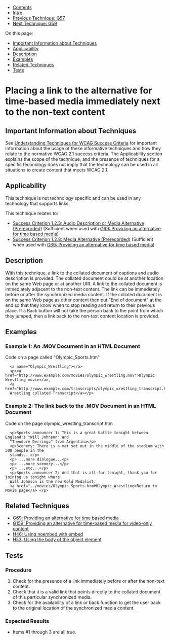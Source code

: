 -   [Contents](https://www.w3.org/WAI/WCAG21/Techniques/#techniques "Table of Contents")
-   [Intro](https://www.w3.org/WAI/WCAG21/Techniques/#introduction "Introduction to Techniques")
-   [Previous Technique: G57](G57)
-   [Next Technique: G59](G59)

On this page:

-   [Important Information about Techniques](#important-information)
-   [Applicability](#applicability)
-   [Description](#description)
-   [Examples](#examples)
-   [Related Techniques](#related)
-   [Tests](#tests)

Placing a link to the alternative for time-based media immediately next to the non-text content
===============================================================================================

Important Information about Techniques
--------------------------------------

See [Understanding Techniques for WCAG Success Criteria](https://www.w3.org/WAI/WCAG21/Understanding/understanding-techniques) for important information about the usage of these informative techniques and how they relate to the normative WCAG 2.1 success criteria. The Applicability section explains the scope of the technique, and the presence of techniques for a specific technology does not imply that the technology can be used in all situations to create content that meets WCAG 2.1.

Applicability
-------------

This technique is not technology specific and can be used in any technology that supports links.

This technique relates to:

-   [Success Criterion 1.2.3: Audio Description or Media Alternative (Prerecorded)](https://www.w3.org/WAI/WCAG21/Understanding/audio-description-or-media-alternative-prerecorded) (Sufficient when used with [G69: Providing an alternative for time based media](../general/G69))
-   [Success Criterion 1.2.8: Media Alternative (Prerecorded)](https://www.w3.org/WAI/WCAG21/Understanding/media-alternative-prerecorded) (Sufficient when used with [G69: Providing an alternative for time based media](../general/G69))

Description
-----------

With this technique, a link to the collated document of captions and audio description is provided. The collated document could be at another location on the same Web page or at another URI. A link to the collated document is immediately adjacent to the non-text content. The link can be immediately before or after the synchronized media content. If the collated document is on the same Web page as other content then put "End of document" at the end so that they know when to stop reading and return to their previous place. If a Back button will not take the person back to the point from which they jumped, then a link back to the non-text content location is provided.

Examples
--------

### Example 1: An .MOV Document in an HTML Document

Code on a page called "Olympic\_Sports.htm"

      <a name="Olympic_Wrestling"></a>
      <p><a href="http://www.example.com/movies/olympic_wrestling.mov">Olympic Wrestling movie</a>, 
      <a href="http://www.example.com/transcripts/olympic_wrestling_transcript.htm">Olympic 
      Wrestling collated Transcript</a></p>
                

### Example 2: The link back to the .MOV Document in an HTML Document

Code on the page olympic\_wrestling\_transcript.htm

      <p>Sports announcer 1: This is a great battle tonight between England's "Will Johnson" and 
      "Theodore Derringo" from Argentina</p>
      <p>Scenery: There is a mat set out in the middle of the stadium with 500 people in the 
      stands...</p>
      <p> ...more dialogue...<p>
      <p> ...more scenery...</p>
      <p> ...etc...</p>
      <p>Sports announcer 2: And that is all for tonight, thank you for joining us tonight where 
      Will Johnson is the new Gold Medalist. 
      <a href="../movies/Olympic_Sports.htm#Olympic_Wrestling>Return to Movie page</a> </p>
                

Related Techniques
------------------

-   [G69: Providing an alternative for time based media](https://www.w3.org/WAI/WCAG21/Techniques/general/G69)
-   [G159: Providing an alternative for time-based media for video-only content](https://www.w3.org/WAI/WCAG21/Techniques/general/G159)
-   [H46: Using noembed with embed](https://www.w3.org/WAI/WCAG21/Techniques/html/H46)
-   [H53: Using the body of the object element](https://www.w3.org/WAI/WCAG21/Techniques/html/H53)

Tests
-----

### Procedure

1.  Check for the presence of a link immediately before or after the non-text content.
2.  Check that it is a valid link that points directly to the collated document of this particular synchronized media.
3.  Check for the availability of a link or back function to get the user back to the original location of the synchronized media content.

### Expected Results

-   Items \#1 through 3 are all true.

